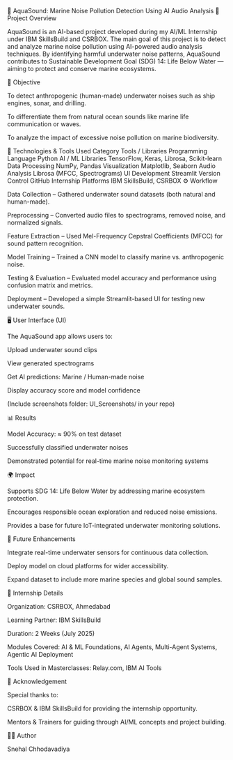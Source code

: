🌊 AquaSound: Marine Noise Pollution Detection Using AI Audio Analysis
📘 Project Overview

AquaSound is an AI-based project developed during my AI/ML Internship under IBM SkillsBuild and CSRBOX.
The main goal of this project is to detect and analyze marine noise pollution using AI-powered audio analysis techniques.
By identifying harmful underwater noise patterns, AquaSound contributes to Sustainable Development Goal (SDG) 14: Life Below Water — aiming to protect and conserve marine ecosystems.

🎯 Objective

To detect anthropogenic (human-made) underwater noises such as ship engines, sonar, and drilling.

To differentiate them from natural ocean sounds like marine life communication or waves.

To analyze the impact of excessive noise pollution on marine biodiversity.

🧠 Technologies & Tools Used
Category	Tools / Libraries
Programming Language	Python
AI / ML Libraries	TensorFlow, Keras, Librosa, Scikit-learn
Data Processing	NumPy, Pandas
Visualization	Matplotlib, Seaborn
Audio Analysis	Librosa (MFCC, Spectrograms)
UI Development	Streamlit
Version Control	GitHub
Internship Platforms	IBM SkillsBuild, CSRBOX
⚙️ Workflow

Data Collection – Gathered underwater sound datasets (both natural and human-made).

Preprocessing – Converted audio files to spectrograms, removed noise, and normalized signals.

Feature Extraction – Used Mel-Frequency Cepstral Coefficients (MFCC) for sound pattern recognition.

Model Training – Trained a CNN model to classify marine vs. anthropogenic noise.

Testing & Evaluation – Evaluated model accuracy and performance using confusion matrix and metrics.

Deployment – Developed a simple Streamlit-based UI for testing new underwater sounds.

🖥️ User Interface (UI)

The AquaSound app allows users to:

Upload underwater sound clips

View generated spectrograms

Get AI predictions: Marine / Human-made noise

Display accuracy score and model confidence

(Include screenshots folder: UI_Screenshots/ in your repo)

📊 Results

Model Accuracy: ≈ 90% on test dataset

Successfully classified underwater noises

Demonstrated potential for real-time marine noise monitoring systems

🌍 Impact

Supports SDG 14: Life Below Water by addressing marine ecosystem protection.

Encourages responsible ocean exploration and reduced noise emissions.

Provides a base for future IoT-integrated underwater monitoring solutions.

🧩 Future Enhancements

Integrate real-time underwater sensors for continuous data collection.

Deploy model on cloud platforms for wider accessibility.

Expand dataset to include more marine species and global sound samples.

🧾 Internship Details

Organization: CSRBOX, Ahmedabad

Learning Partner: IBM SkillsBuild

Duration: 2 Weeks (July 2025)

Modules Covered: AI & ML Foundations, AI Agents, Multi-Agent Systems, Agentic AI Deployment

Tools Used in Masterclasses: Relay.com, IBM AI Tools

📜 Acknowledgement

Special thanks to:

CSRBOX & IBM SkillsBuild for providing the internship opportunity.

Mentors & Trainers for guiding through AI/ML concepts and project building.

👩‍💻 Author

Snehal Chhodavadiya
